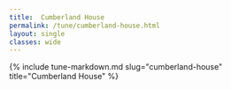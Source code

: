 ```yaml
---
title:  Cumberland House
permalink: /tune/cumberland-house.html
layout: single
classes: wide
---
```

{% include tune-markdown.md slug="cumberland-house" title="Cumberland House" %}
